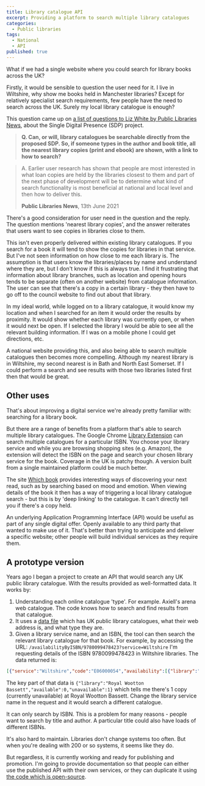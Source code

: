 ```yaml
---
title: Library catalogue API
excerpt: Providing a platform to search multiple library catalogues
categories:
  - Public libraries
tags:
  - National
  - API
published: true
---
```


What if we had a single website where you could search for library books across the UK?

Firstly, it would be sensible to question the user need for it. I live in Wiltshire, why show me books held in Manchester libraries? Except for relatively specialist search requirements, few people have the need to search across the UK. Surely my local library catalogue is enough?

This question came up on [a list of questions to Liz White by Public Libraries News](https://www.publiclibrariesnews.com/2021/06/some-more-on-the-sdp.html), about the Single Digital Presence (SDP) project.  

> **Q. Can, or will, library catalogues be searchable directly from the proposed SDP. So, if someone types in the author and book title, all the nearest library copies (print and ebook) are shown, with a link to how to search?** 

> A. Earlier user research has shown that people are most interested in what loan copies are held by the libraries closest to them and part of the next phase of development will be to determine what kind of search functionality is most beneficial at national and local level and then how to deliver this.
>
> **Public Libraries News**, 13th June 2021

There's a good consideration for user need in the question and the reply. The question mentions 'nearest library copies', and the answer reiterates that users want to see copies in libraries close to them.

This isn't even properly delivered within existing library catalogues. If you search for a book it will tend to show the copies for libraries in that service. But I've not seen information on how close to me each library is. The assumption is that users know the libraries/places by name and understand where they are, but I don't know if this is always true. I find it frustrating that information about library branches, such as location and opening hours tends to be separate (often on another website) from catalogue information. The user can see that there's a copy in a certain library - they then have to go off to the council website to find out about that library.

In my ideal world, while logged on to a library catalogue, it would know my location and when I searched for an item it would order the results by proximity. It would show whether each library was currently open, or when it would next be open. If I selected the library I would be able to see all the relevant building information. If I was on a mobile phone I could get directions, etc.

A national website providing this, and also being able to search multiple catalogues then becomes more compelling. Although my nearest library is in Wiltshire, my second nearest is in Bath and North East Somerset. If I could perform a search and see results with those two libraries listed first then that would be great.

## Other uses

That's about improving a digital service we're already pretty familiar with: searching for a library book.

But there are a range of benefits from a platform that's able to search multiple library catalogues. The Google Chrome [Library Extension](https://www.libraryextension.com/) can search multiple catalogues for a particular ISBN. You choose your library service and while you are  browsing shopping sites (e.g. Amazon), the extension will detect the ISBN on the page and search your chosen library service for the book. Coverage in the UK is patchy though. A version built from a single maintained platform could be much better.

The site [Which book](https://www.whichbook.net/) provides interesting ways of discovering your next read, such as by searching based on mood and emotion. When viewing details of the book it then has a way of triggering a local library catalogue search - but this is by 'deep linking' to the catalogue. It can't directly tell you if there's a copy held.

An underlying Application Programming Interface (API) would be useful as part of any single digital offer. Openly available to any third party that wanted to make use of it. That's better than trying to anticipate and deliver a specific website; other people will build individual services as they require them.

## A prototype version

Years ago I began a project to create an API that would search any UK public library catalogue. With the results provided as well-formatted data. It works by:

1. Understanding each online catalogue 'type'. For example. Axiell's arena web catalogue. The code knows how to search and find results from that catalogue.
2. It uses a [data file](https://github.com/LibrariesHacked/catalogues-api/blob/master/data/data.json) which has UK public library catalogues, what their web address is, and what type they are.
3. Given a library service name, and an ISBN, the tool can then search the relevant library catalogue for that book. For example, by accessing the URL: ```/availabilityByISBN/9780099478423?service=Wiltshire``` I'm requesting details of the ISBN 9780099478423 in Wiltshire libraries. The data returned is:

```json
[{"service":"Wiltshire","code":"E06000054","availability":[{"library":"Royal Wootton Bassett","available":0,"unavailable":1}],"start":"2021-06-23T06:52:53.140Z","end":"2021-06-23T06:52:59.203Z","url":"https://libraries.wiltshire.gov.uk/web/arena/search?p_p_id=searchResult_WAR_arenaportlets&p_p_lifecycle=1&p_p_state=normal&p_p_mode=view&p_r_p_687834046_facet_queries=&p_r_p_687834046_search_type=solr&p_r_p_687834046_search_query=organisationId_index:AUK000040|1+AND+number_index:9780099478423"}]
```

The key part of that data is ```{"library":"Royal Wootton Bassett","available":0,"unavailable":1}``` which tells me there's 1 copy (currently unavailable) at Royal Wootton Bassett. Change the library service name in the request and it would search a different catalogue.

It can only search by ISBN. This is a problem for many reasons - people want to search by title and author. A particular title could also have loads of different ISBNs.

It's also hard to maintain. Libraries don't change systems too often. But when you're dealing with 200 or so systems, it seems like they do.

But regardless, it is currently working and ready for publishing and promotion. I'm going to provide documentation so that people can either use the published API with their own services, or they can duplicate it using [the code which is open-source](https://github.com/LibrariesHacked/catalogues-api).
